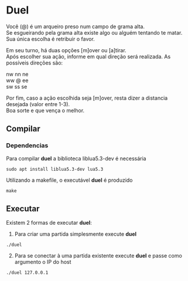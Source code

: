 # Duel

Você (@) é um arqueiro preso num campo de grama alta.<br/>
Se esgueirando pela grama alta existe algo ou alguém tentando te matar.<br/>
Sua única escolha é retribuir o favor.<br/>                                               
                                                                                                                                                                                                                                                                                                  
Em seu turno, há duas opções [m]over ou [a]tirar.                                                                            
Após escolher sua ação, informe em qual direção será realizada. As possíveis direções são:<br/>

nw nn ne<br/>
ww @  ee<br/>
sw ss se<br/>

Por fim, caso a ação escolhida seja [m]over, resta dizer a distancia desejada (valor entre 1-3).                                                                               
Boa sorte e que vença o melhor.

## Compilar
### Dependencias

Para compilar **duel** a biblioteca liblua5.3-dev é necessária<br/>
```
sudo apt install liblua5.3-dev lua5.3
```
Utilizando a makefile, o executável **duel** é produzido
```
make
```
## Executar

Existem 2 formas de executar **duel**:<br/>
1. Para criar uma partida simplesmente execute **duel**
```
./duel
```
2. Para se conectar à uma partida existente execute **duel** e passe como argumento o IP do host
```
./duel 127.0.0.1
```
